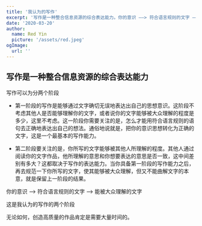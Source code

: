 ```yaml
---
title: '我认为的写作'
excerpt: '写作是一种整合信息资源的综合表达能力。你的意识 ——> 符合语言规则的文字 ——> 能被大众理解的文字'
date: '2020-03-20'
author:
  name: Red Yin
  picture: '/assets/red.jpeg'
ogImage:
  url: ''
---
```


## 写作是一种整合信息资源的综合表达能力

写作可以为分两个阶段

- 第一阶段的写作是能够通过文字确切无误地表达出自己的思想意识。这阶段不考虑其他人是否能够理解你的文字，或者说你的文字能够被大众理解的程度是多少，这里不考虑。这一阶段你需要关注的是，怎么才能用符合语言规则的语句去正确地表达出自己的想法。通俗地说就是，把你的意识思想转化为正确的文字，这是一个最基本的写作能力。

- 第二阶段要关注的是，你所写的文字能够被其他人所理解的程度。其他人通过阅读你的文字作品，他所理解的意思和你想要表达的意思是否一致，这中间差别有多大？这都取决于写作的表达能力。当你具备第一阶段的写作能力之后，再去规范一下你所写的文字，使其能够被大众理解，但又不能曲解文字的本意，就是保留上一阶段的结果。

你的意识 ——> 符合语言规则的文字 ——> 能被大众理解的文字

这是我认为的写作的两个阶段

无论如何，创造高质量的作品肯定是需要大量时间的。
